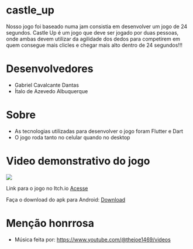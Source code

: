 # castle_up
Nosso jogo foi baseado numa jam consistia em desenvolver um jogo de 24 segundos.
Castle Up é um jogo que deve ser jogado por duas pessoas, onde ambas devem utilizar da agilidade dos dedos para competirem em quem consegue mais clicles e chegar mais alto dentro de 24 segundos!!!

# Desenvolvedores
- Gabriel Cavalcante Dantas
- Ítalo de Azevedo Albuquerque

# Sobre
- As tecnologias utilizadas para desenvolver o jogo foram Flutter e Dart
- O jogo roda tanto no celular quando no desktop

# Video demonstrativo do jogo
[![](https://markdown-videos-api.jorgenkh.no/youtube/NgdnS1az-8E)](https://youtu.be/NgdnS1az-8E)

Link para o jogo no Itch.io
[Acesse](https://italodea.itch.io/castle-up)

Faça o download do apk para Android:
[Download](https://github.com/italodea/castle_up/raw/main/app-release.apk)

# Menção honrrosa
- Música feita por: https://www.youtube.com/@thejoe1469/videos
